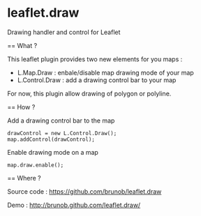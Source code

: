 leaflet.draw
============

Drawing handler and control for Leaflet


== What ?

This leaflet plugin provides two new elements for you maps :

- L.Map.Draw : enbale/disable map drawing mode of your map
- L.Control.Draw : add a drawing control bar to your map

For now, this plugin allow drawing of polygon or polyline.

== How ?

Add a drawing control bar to the map

```
drawControl = new L.Control.Draw();
map.addControl(drawControl);
```

Enable drawing mode on a map

```
map.draw.enable();
```

== Where ?

Source code : https://github.com/brunob/leaflet.draw

Demo : http://brunob.github.com/leaflet.draw/
